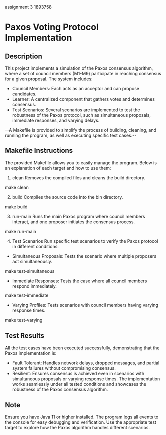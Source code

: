 assignment 3 1893758 

Paxos Voting Protocol Implementation
=====================================

Description
------------
This project implements a simulation of the Paxos consensus algorithm, where a set of council members (M1-M9) participate in reaching consensus for a given proposal. The system includes:

* Council Members: Each acts as an acceptor and can propose candidates.
* Learner: A centralized component that gathers votes and determines consensus.
* Test Scenarios: Several scenarios are implemented to test the robustness of the Paxos protocol, such as simultaneous proposals, immediate responses, and varying delays.

--A Makefile is provided to simplify the process of building, cleaning, and running the program, as well as executing specific test cases.--

Makefile Instructions
----------------------
The provided Makefile allows you to easily manage the program. Below is an explanation of each target and how to use them:

1. clean
Removes the compiled files and cleans the build directory.

make clean


2. build
Compiles the source code into the bin directory.

make build


3. run-main
Runs the main Paxos program where council members interact, and one proposer initiates the consensus process.

make run-main


4. Test Scenarios
Run specific test scenarios to verify the Paxos protocol in different conditions:

* Simultaneous Proposals: Tests the scenario where multiple proposers act simultaneously.

make test-simultaneous


* Immediate Responses: Tests the case where all council members respond immediately.

make test-immediate


* Varying Profiles: Tests scenarios with council members having varying response times.

make test-varying


Test Results
-------------
All the test cases have been executed successfully, demonstrating that the Paxos implementation is:

* Fault Tolerant: Handles network delays, dropped messages, and partial system failures without compromising consensus.
* Resilient: Ensures consensus is achieved even in scenarios with simultaneous proposals or varying response times.
The implementation works seamlessly under all tested conditions and showcases the robustness of the Paxos consensus algorithm.

Note
-----
Ensure you have Java 11 or higher installed.
The program logs all events to the console for easy debugging and verification.
Use the appropriate test target to explore how the Paxos algorithm handles different scenarios.

